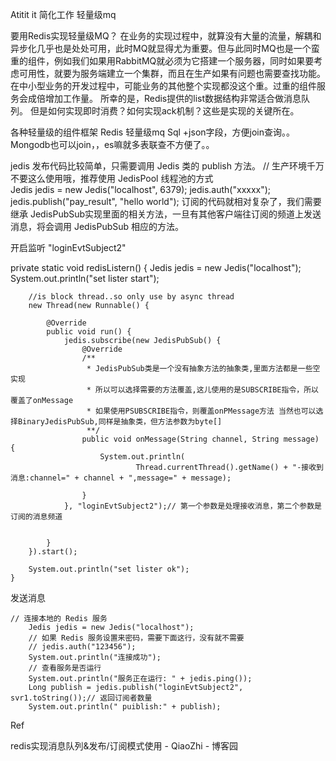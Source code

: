 Atitit it 简化工作 轻量级mq


要用Redis实现轻量级MQ？
在业务的实现过程中，就算没有大量的流量，解耦和异步化几乎也是处处可用，此时MQ就显得尤为重要。但与此同时MQ也是一个蛮重的组件，例如我们如果用RabbitMQ就必须为它搭建一个服务器，同时如果要考虑可用性，就要为服务端建立一个集群，而且在生产如果有问题也需要查找功能。在中小型业务的开发过程中，可能业务的其他整个实现都没这个重。过重的组件服务会成倍增加工作量。
所幸的是，Redis提供的list数据结构非常适合做消息队列。
但是如何实现即时消费？如何实现ack机制？这些是实现的关键所在。

各种轻量级的组件框架
Redis   轻量级mq
Sql +json字段，方便join查询。。
Mongodb也可以join，，es嘛就多表联查不方便了。。

jedis 发布代码比较简单，只需要调用 Jedis 类的 publish 方法。
// 生产环境千万不要这么使用哦，推荐使用 JedisPool 线程池的方式 
Jedis jedis = new Jedis("localhost", 6379);
jedis.auth("xxxxx");
jedis.publish("pay_result", "hello world");
订阅的代码就相对复杂了，我们需要继承 JedisPubSub实现里面的相关方法，一旦有其他客户端往订阅的频道上发送消息，将会调用 JedisPubSub 相应的方法。

开启监听 "loginEvtSubject2"

private static void redisListern() {
		Jedis jedis = new Jedis("localhost");
		System.out.println("set lister start");
		
		//is block thread..so only use by async thread
		new Thread(new Runnable() {
			
			@Override
			public void run() {
				jedis.subscribe(new JedisPubSub() {
					@Override
					/**
					 * JedisPubSub类是一个没有抽象方法的抽象类,里面方法都是一些空实现
					 * 所以可以选择需要的方法覆盖,这儿使用的是SUBSCRIBE指令，所以覆盖了onMessage
					 * 如果使用PSUBSCRIBE指令，则覆盖onPMessage方法 当然也可以选择BinaryJedisPubSub,同样是抽象类，但方法参数为byte[]
					 **/
					public void onMessage(String channel, String message) {
						System.out.println(
								Thread.currentThread().getName() + "-接收到消息:channel=" + channel + ",message=" + message);

					}
				}, "loginEvtSubject2");// 第一个参数是处理接收消息，第二个参数是订阅的消息频道
				
				
			}
		}).start();
		
		System.out.println("set lister ok");
	}

发送消息

	// 连接本地的 Redis 服务
		Jedis jedis = new Jedis("localhost");
		// 如果 Redis 服务设置来密码，需要下面这行，没有就不需要
		// jedis.auth("123456");
		System.out.println("连接成功");
		// 查看服务是否运行
		System.out.println("服务正在运行: " + jedis.ping());
		Long publish = jedis.publish("loginEvtSubject2", svr1.toString());// 返回订阅者数量
		System.out.println(" puiblish:" + publish);

Ref

redis实现消息队列&发布/订阅模式使用 - QiaoZhi - 博客园

